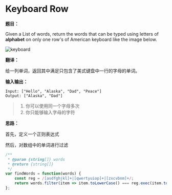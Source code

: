 # Keyboard Row

**题目：**



Given a List of words, return the words that can be typed using letters of **alphabet** on only one row's of American keyboard like the image below.



![keyboard](https://leetcode.com/static/images/problemset/keyboard.png)



**翻译：**



给一列单词，返回其中满足只包含了美式键盘中一行的字母的单词。



**输入输出：**



```
Input: ["Hello", "Alaska", "Dad", "Peace"]
Output: ["Alaska", "Dad"]
```



> 1. 你可以使用同一个字母多次
> 2. 你只能够输入字母的字符



**思路：**



首先，定义一个正则表达式

然后，对数组中的单词进行过滤



```javascript
/**
 * @param {string[]} words
 * @return {string[]}
 */
var findWords = function(words) {
    const reg = /[asdfghjkl]+|[qwertyuiop]+|[zxcvbnm]+/;
    return words.filter(item => item.toLowerCase() === reg.exec(item.toLowerCase())[0]);
};
```

